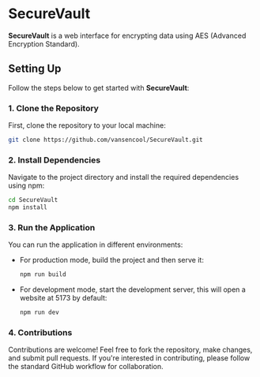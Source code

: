 # SecureVault

**SecureVault** is a web interface for encrypting data using AES (Advanced Encryption Standard).

## Setting Up

Follow the steps below to get started with **SecureVault**:

### 1. Clone the Repository

First, clone the repository to your local machine:

```bash
git clone https://github.com/vansencool/SecureVault.git
```

### 2. Install Dependencies

Navigate to the project directory and install the required dependencies using npm:

```bash
cd SecureVault
npm install
```

### 3. Run the Application

You can run the application in different environments:

- For production mode, build the project and then serve it:

  ```bash
  npm run build
  ```

- For development mode, start the development server, this will open a website at 5173 by default:

  ```bash
  npm run dev
  ```

### 4. Contributions

Contributions are welcome! Feel free to fork the repository, make changes, and submit pull requests. If you're interested in contributing, please follow the standard GitHub workflow for collaboration.
